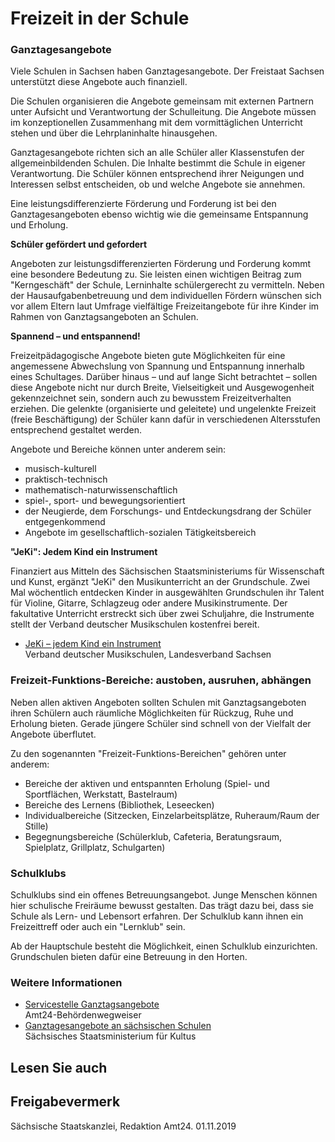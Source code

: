# Freizeit in der Schule

### Ganztagesangebote

Viele Schulen in Sachsen haben Ganztagesangebote. Der Freistaat Sachsen unterstützt diese Angebote auch finanziell.

Die Schulen organisieren die Angebote gemeinsam mit externen Partnern unter Aufsicht und Verantwortung der Schulleitung. Die Angebote müssen im konzeptionellen Zusammenhang mit dem vormittäglichen Unterricht stehen und über die Lehrplaninhalte hinausgehen.

Ganztagesangebote richten sich an alle Schüler aller Klassenstufen der allgemeinbildenden Schulen. Die Inhalte bestimmt die Schule in eigener Verantwortung. Die Schüler können entsprechend ihrer Neigungen und Interessen selbst entscheiden, ob und welche Angebote sie annehmen.

Eine leistungsdifferenzierte Förderung und Forderung ist bei den Ganztagesangeboten ebenso wichtig wie die gemeinsame Entspannung und Erholung.

**Schüler gefördert und gefordert**

Angeboten zur leistungsdifferenzierten Förderung und Forderung kommt eine besondere Bedeutung zu. Sie leisten einen wichtigen Beitrag zum "Kerngeschäft" der Schule, Lerninhalte schülergerecht zu vermitteln. Neben der Hausaufgabenbetreuung und dem individuellen Fördern wünschen sich vor allem Eltern laut Umfrage vielfältige Freizeitangebote für ihre Kinder im Rahmen von Ganztagsangeboten an Schulen.

**Spannend – und entspannend!**

Freizeitpädagogische Angebote bieten gute Möglichkeiten für eine angemessene Abwechslung von Spannung und Entspannung innerhalb eines Schultages. Darüber hinaus – und auf lange Sicht betrachtet – sollen diese Angebote nicht nur durch Breite, Vielseitigkeit und Ausgewogenheit gekennzeichnet sein, sondern auch zu bewusstem Freizeitverhalten erziehen. Die gelenkte (organisierte und geleitete) und ungelenkte Freizeit (freie Beschäftigung) der Schüler kann dafür in verschiedenen Altersstufen entsprechend gestaltet werden.

Angebote und Bereiche können unter anderem sein:

* musisch-kulturell
* praktisch-technisch
* mathematisch-naturwissenschaftlich
* spiel-, sport- und bewegungsorientiert
* der Neugierde, dem Forschungs- und Entdeckungsdrang der Schüler entgegenkommend
* Angebote im gesellschaftlich-sozialen Tätigkeitsbereich

**"JeKi": Jedem Kind ein Instrument**

Finanziert aus Mitteln des Sächsischen Staatsministeriums für Wissenschaft und Kunst, ergänzt "JeKi" den Musikunterricht an der Grundschule. Zwei Mal wöchentlich entdecken Kinder in ausgewählten Grundschulen ihr Talent für Violine, Gitarre, Schlagzeug oder andere Musikinstrumente. Der fakultative Unterricht erstreckt sich über zwei Schuljahre, die Instrumente stellt der Verband deutscher Musikschulen kostenfrei bereit.

* [JeKi – jedem Kind ein Instrument](http://www.lvdm-sachsen.de/jeki.php "VdM: Website von \"Jedem Kind ein Instrument\" (JEKI)")  
   Verband deutscher Musikschulen, Landesverband Sachsen

### Freizeit-Funktions-Bereiche: austoben, ausruhen, abhängen

Neben allen aktiven Angeboten sollten Schulen mit Ganztagsangeboten ihren Schülern auch räumliche Möglichkeiten für Rückzug, Ruhe und Erholung bieten. Gerade jüngere Schüler sind schnell von der Vielfalt der Angebote überflutet.

Zu den sogenannten "Freizeit-Funktions-Bereichen" gehören unter anderem:

* Bereiche der aktiven und entspannten Erholung (Spiel- und Sportflächen, Werkstatt, Bastelraum)
* Bereiche des Lernens (Bibliothek, Leseecken)
* Individualbereiche (Sitzecken, Einzelarbeitsplätze, Ruheraum/Raum der Stille)
* Begegnungsbereiche (Schülerklub, Cafeteria, Beratungsraum, Spielplatz, Grillplatz, Schulgarten)

### Schulklubs

Schulklubs sind ein offenes Betreuungsangebot. Junge Menschen können hier schulische Freiräume bewusst gestalten. Das trägt dazu bei, dass sie Schule als Lern- und Lebensort erfahren. Der Schulklub kann ihnen ein Freizeittreff oder auch ein "Lernklub" sein.

Ab der Hauptschule besteht die Möglichkeit, einen Schulklub einzurichten. Grundschulen bieten dafür eine Betreuung in den Horten.

### Weitere Informationen

* [Servicestelle Ganztagsangebote](http://www.sachsen.ganztaegig-lernen.de/ "sachsen.ganztaegig-lernen.de")  
  Amt24-Behördenwegweiser
* [Ganztagesangebote an sächsischen Schulen](http://www.schule.sachsen.de/1744.htm "Ganztagesangebote (schule.sachsen.de)")  
  Sächsisches Staatsministerium für Kultus

## Lesen Sie auch

## Freigabevermerk

Sächsische Staatskanzlei, Redaktion Amt24. 01.11.2019

